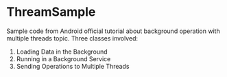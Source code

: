 ThreamSample
============

Sample code from Android official tutorial about background operation with multiple threads topic. Three classes involved:
1. Loading Data in the Background
2. Running in a Background Service
3. Sending Operations to Multiple Threads

